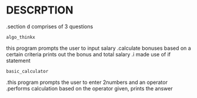 # DESCRPTION
 
 .section d comprises of 3 questions

 ``algo_thinkx``
 
 this program prompts the user to input salary
 .calculate bonuses based on a certain criteria
 prints out the bonus and total salary
 .i made use of if statement

 ``basic_calculator``

 .this program prompts the user to enter 2numbers and an operator
 .performs calculation based on the operator given,
 prints the answer

  


